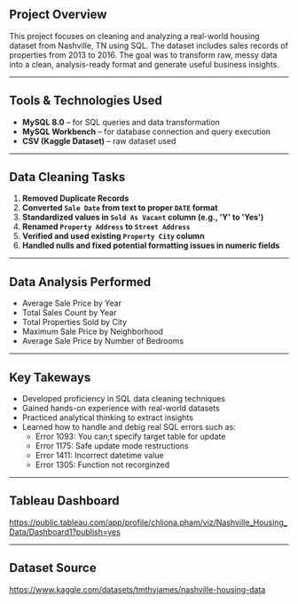 ## Project Overview
This project focuses on cleaning and analyzing a real-world housing dataset from Nashville, TN using SQL. The dataset includes sales records of properties from 2013 to 2016. The goal was to transform raw, messy data into a clean, analysis-ready format and generate useful business insights.

---

## Tools & Technologies Used
- **MySQL 8.0** – for SQL queries and data transformation
- **MySQL Workbench** – for database connection and query execution
- **CSV (Kaggle Dataset)** – raw dataset used

---

## Data Cleaning Tasks
1. **Removed Duplicate Records**
2. **Converted `Sale Date` from text to proper `DATE` format**
3. **Standardized values in `Sold As Vacant` column (e.g., 'Y' to 'Yes')**
4. **Renamed `Property Address` to `Street Address`**
5. **Verified and used existing `Property City` column**
6. **Handled nulls and fixed potential formatting issues in numeric fields**

---

## Data Analysis Performed
- Average Sale Price by Year
- Total Sales Count by Year
- Total Properties Sold by City
- Maximum Sale Price by Neighborhood
- Average Sale Price by Number of Bedrooms

---

## Key Takeways
- Developed proficiency in SQL data cleaning techniques
- Gained hands-on experience with real-world datasets
- Practiced analytical thinking to extract insights
- Learned how to handle and debig real SQL errors such as:
    - Error 1093: You can;t specify target table for update
    - Error 1175: Safe update mode restructions
    - Error 1411: Incorrect datetime value
    - Error 1305: Function not recorginzed

---

## Tableau Dashboard
https://public.tableau.com/app/profile/chliona.pham/viz/Nashville_Housing_Data/Dashboard1?publish=yes

---

## Dataset Source 
https://www.kaggle.com/datasets/tmthyjames/nashville-housing-data


